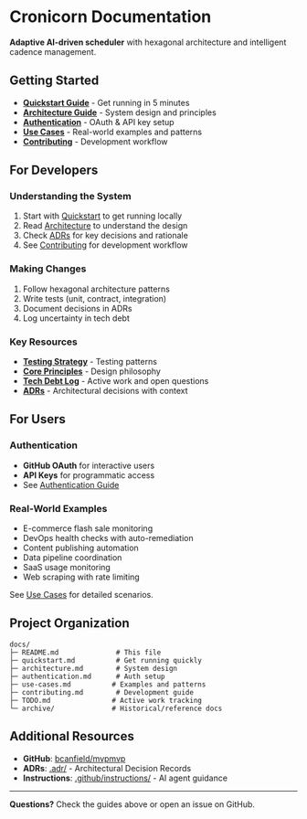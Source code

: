 # Cronicorn Documentation

**Adaptive AI-driven scheduler** with hexagonal architecture and intelligent cadence management.

## Getting Started

- **[Quickstart Guide](./quickstart.md)** - Get running in 5 minutes
- **[Architecture Guide](./architecture.md)** - System design and principles
- **[Authentication](./authentication.md)** - OAuth & API key setup
- **[Use Cases](./use-cases.md)** - Real-world examples and patterns
- **[Contributing](./contributing.md)** - Development workflow

## For Developers

### Understanding the System
1. Start with [Quickstart](./quickstart.md) to get running locally
2. Read [Architecture](./architecture.md) to understand the design
3. Check [ADRs](../.adr/) for key decisions and rationale
4. See [Contributing](./contributing.md) for development workflow

### Making Changes
1. Follow hexagonal architecture patterns
2. Write tests (unit, contract, integration)
3. Document decisions in ADRs
4. Log uncertainty in tech debt

### Key Resources
- **[Testing Strategy](../.github/instructions/testing-strategy.instructions.md)** - Testing patterns
- **[Core Principles](../.github/instructions/core-principles.instructions.md)** - Design philosophy
- **[Tech Debt Log](./TODO.md)** - Active work and open questions
- **[ADRs](../.adr/)** - Architectural decisions with context

## For Users

### Authentication
- **GitHub OAuth** for interactive users
- **API Keys** for programmatic access
- See [Authentication Guide](./authentication.md)

### Real-World Examples
- E-commerce flash sale monitoring
- DevOps health checks with auto-remediation
- Content publishing automation
- Data pipeline coordination
- SaaS usage monitoring
- Web scraping with rate limiting

See [Use Cases](./use-cases.md) for detailed scenarios.

## Project Organization

```
docs/
├─ README.md              # This file
├─ quickstart.md          # Get running quickly
├─ architecture.md        # System design
├─ authentication.md      # Auth setup
├─ use-cases.md          # Examples and patterns
├─ contributing.md        # Development guide
├─ TODO.md               # Active work tracking
└─ archive/              # Historical/reference docs
```

## Additional Resources

- **GitHub**: [bcanfield/mvpmvp](https://github.com/bcanfield/mvpmvp)
- **ADRs**: [.adr/](../.adr/) - Architectural Decision Records
- **Instructions**: [.github/instructions/](../.github/instructions/) - AI agent guidance

---

**Questions?** Check the guides above or open an issue on GitHub.

